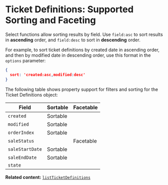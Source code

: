 # Ticket Definitions: Supported Sorting and Faceting

Select functions allow sorting results by field. Use `field:asc` to sort results in **ascending** order, and `field:desc` to sort in **descending** order.

For example, to sort ticket definitions by created date in ascending order, and then by modified date in descending order, use this format in the `options` parameter: 

```json
{
  sort: 'created:asc,modified:desc'
}  
```

The following table shows property support for filters and sorting
for the Ticket Definitions object:


| Field           | Sortable | Facetable |
|-----------------|----------|-----------|
| `created`       | Sortable |           |
| `modified`      | Sortable |           |
| `orderIndex`    | Sortable |           |
| `saleStatus`    |          | Facetable |
| `saleStartDate` | Sortable |           |
| `saleEndDate`   | Sortable |           |
| `state`         |          |           |

__Related content:__
[`listTicketDefinitions`](https://www.wix.com/velo/reference/wix-events-v2/ticketdefinitions/listticketdefinitions)